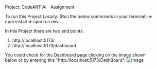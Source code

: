 Project: CodeANT AI - Assignment

To run this Project Locally: (Run the below commands in your terminal)
=> npm install
=> npm run dev


In this Project there are two end points:

1. http://localhost:5173/
2. http://localhost:5173/dashboard


You could check for the Dashboard page clicking on the image shown below or by entering this "http://localhost:5173/DashBoard".
![image](https://github.com/user-attachments/assets/f7e068d5-116e-45d5-8ae6-8126df15d056)

